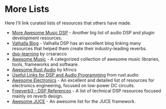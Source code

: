 # More Lists
Here I'll link curated lists of resources that others have made.

- [More Awesome Music DSP](https://github.com/olilarkin/awesome-musicdsp) - Another big list of audio DSP and plugin development resources.
- [Valhalla Blog](https://valhalladsp.com/blog/) - Valhalla DSP has an excellent blog linking many resources that helped them create their industry-leading reverbs.
- [dsp-learning](https://github.com/crsaracco/dsp-learning) by crsaracco
- [Awesome Music](https://github.com/noteflakes/awesome-music) - A categorized collection of awesome music libraries, tools, frameworks and software.
- [Awesome Rust Audio](https://github.com/kfrncs/awesome-rust-audio) by kfrncs
- [Useful Links for DSP and Audio Programming](https://rust.audio/articles/useful-resources/) from rust.audio
- [Awesome Electronics](https://github.com/kitspace/awesome-electronics) - An excellent and detailed list of resources for electronics engineering, focused on low-power DC circuits.
- [Freeverb3 - DSP References](https://freeverb3vst.osdn.jp/ref.shtml) - A list of technical DSP resources focused mainly on reverb design.
- [Awesome JUCE](https://github.com/sudara/awesome-juce) - An awesome list for the JUCE framework.
